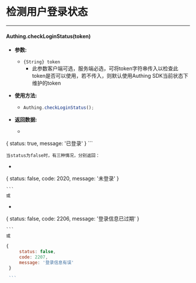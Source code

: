 # 检测用户登录状态

----------

#### Authing.checkLoginStatus(token)

- **参数:**

  - ```{String} token```
    - 此参数客户端可选，服务端必选，可将token字符串传入以检查此token是否可以使用，若不传入，则默认使用Authing SDK当前状态下维护的token

- **使用方法:**

  - ``` javascript
	Authing.checkLoginStatus();
  	```

- **返回数据:**

  - ``` javascript
{
        status: true,
        message: '已登录'
    }
    ```

    当status为false时，有三种情况，分别返回：
  - ``` javascript
{
        status: false,
        code: 2020,
        message: '未登录'
    }
 
    ```
    或
    
  - ``` javascript
{
        status: false,
        code: 2206,
        message: '登录信息已过期'
    }
 
    ```
    或

   ``` javascript
{
        status: false,
        code: 2207,
        message: '登录信息有误'
    }
 
    ```